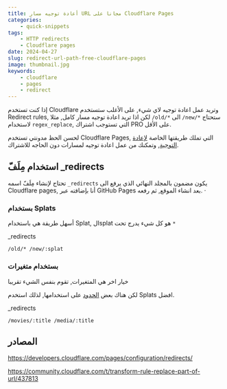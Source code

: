 ```yaml
---
title: أعادة توجيه مسار URL مجانا على Cloudflare Pages
categories: 
    - quick-snippets
tags:
    - HTTP redirects
    - Cloudflare pages
date: 2024-04-27
slug: redirect-url-path-free-cloudflare-pages
image: thumbnail.jpg
keywords: 
    - cloudflare
    - pages
    - redirect
---
```


إذا كنت تستخدم Cloudflare وتريد عمل اعادة توجيه لاي شيء, على الأغلب ستستخدم Redirect rules, لكن اذا تريد اعادة توجيه مسار كامل, مثلا `/old/*` الى `/new/*` ستحتاج لاستخدام `regex_replace`, التي تستوجب اشتراك PRO على الأقل.

لحسن الحظ مدونتي تستخدم Cloudflare Pages, التي تملك طريقتها الخاصة [لإعادة التوجية](https://developers.cloudflare.com/pages/configuration/redirects/), وتمكنك من عمل اعادة توجيه لمسارات دون الحاجه للاشتراك.

## استخدام مِلَفّ _redirects
تحتاج لإنشاء مِلَفّ اسمه `_redirects` يكون مضمون بالمجلد النهائي الذي يرفع الى Cloudflare pages, أنا بإضافته عبر GitHub Pages بعد انشاء الموقع, ثم رفعه.
·
### بستخدام Splats

أسهل طريقة هي باستخدام Splat, الsplat هو كل شيء يدرج تحت `*`

_redirects
```
/old/* /new/:splat
```

### بستخدام متغيرات
خيار اخر هي المتغيرات, تقوم بنفس الشيء تقريبا

لكن هناك بعض [الحدود](https://developers.cloudflare.com/pages/configuration/redirects/#placeholders) على استخدامها, لذلك استخدم Splats افضل.

_redirects
```
/movies/:title /media/:title
```

## المصادر

https://developers.cloudflare.com/pages/configuration/redirects/

https://community.cloudflare.com/t/transform-rule-replace-part-of-url/437813